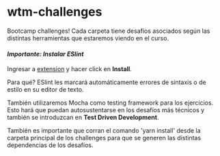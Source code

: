 # wtm-challenges
Bootcamp challenges! Cada carpeta tiene desafíos asociados según las distintas herramientas que estaremos viendo en el curso. 

#### ***Importante: Instalar ESlint***

Ingresar a [extension](https://marketplace.visualstudio.com/items?itemName=dbaeumer.vscode-eslint) y hacer click en **Install**.

Para qué? ESlint les marcará automáticamente errores de sintaxis o de estilo en su editor de texto.

También utilizaremos Mocha como testing framework para los ejercicios. Esto hará que puedan autosustentarse en los desafíos más técnicos y también se introduzcan en **Test Driven Development**.

También es importante que corran el comando 'yarn install' desde la carpeta principal de los challenges para que se generen las distintas dependencias de los desafíos.
